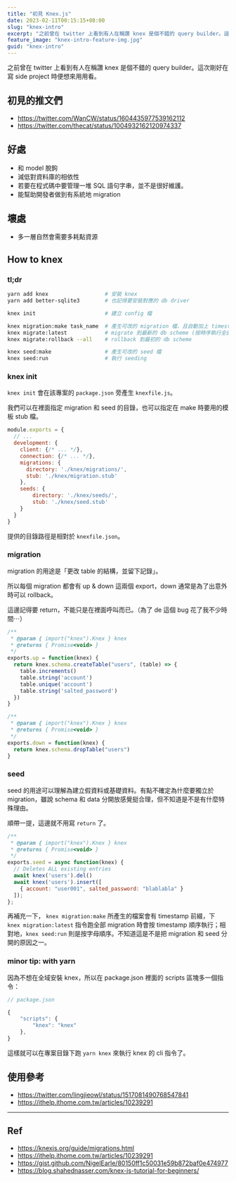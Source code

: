 ```yaml
---
title: "初見 Knex.js"
date: 2023-02-11T00:15:15+08:00
slug: "knex-intro"
excerpt: "之前曾在 twitter 上看到有人在稱讚 knex 是個不錯的 query builder。這次剛好在寫 side project 時便想來用用看。"
feature_image: "knex-intro-feature-img.jpg"
guid: "knex-intro"
---
```


之前曾在 twitter 上看到有人在稱讚 knex 是個不錯的 query builder。這次剛好在寫 side project 時便想來用用看。

## 初見的推文們

- <https://twitter.com/WanCW/status/1604435977539162112>
- <https://twitter.com/thecat/status/1004932162120974337>

## 好處

- 和 model 脫鉤
- 減低對資料庫的相依性
- 若要在程式碼中要管理一堆 SQL 語句字串，並不是很好維護。
- 能幫助開發者做到有系統地 migration

## 壞處

- 多一層自然會需要多耗點資源


## How to knex

### tl;dr

```bash
yarn add knex                  # 安裝 knex
yarn add better-sqlite3        # 也記得要安裝對應的 db driver

knex init                      # 建立 config 檔

knex migration:make task_name  # 產生可改的 migration 檔，且自動加上 timestamp 前綴
knex migrate:latest            # migrate 到最新的 db scheme (按時序執行全部 migration file 的 up function)
knex migrate:rollback --all    # rollback 到最初的 db scheme

knex seed:make                 # 產生可改的 seed 檔
knex seed:run                  # 執行 seeding
```


### knex init

`knex init` 會在該專案的 `package.json` 旁產生 `knexfile.js`。

我們可以在裡面指定 migration 和 seed 的目錄，也可以指定在 make 時要用的模板 stub 檔。

```js
module.exports = {
  // ...
  development: {
    client: {/* ... */},
    connection: {/* ... */},
    migrations: {
      directory: './knex/migrations/',
      stub: './knex/migration.stub'
    },
    seeds: {
        directory: './knex/seeds/',
        stub: './knex/seed.stub'
    }
  }
}
```

提供的目錄路徑是相對於 `knexfile.json`。


### migration

migration 的用途是「更改 table 的結構，並留下記錄」。

所以每個 migration 都會有 up & down 這兩個 export，down 通常是為了出意外時可以 rollback。

這邊記得要 return，不能只是在裡面呼叫而已。（為了 de 這個 bug 花了我不少時間⋯）

```javascript
/**
 * @param { import("knex").Knex } knex
 * @returns { Promise<void> }
 */
exports.up = function(knex) {
  return knex.schema.createTable("users", (table) => {
    table.increments()
    table.string('account')
    table.unique('account')
    table.string('salted_password')
  })
}

/**
 * @param { import("knex").Knex } knex
 * @returns { Promise<void> }
 */
exports.down = function(knex) {
  return knex.schema.dropTable("users")
}
```


### seed

seed 的用途可以理解為建立假資料或基礎資料。有點不確定為什麼要獨立於 migration，雖說 schema 和 data 分開放感覺挺合理，但不知道是不是有什麼特殊理由。

順帶一提，這邊就不用寫 `return` 了。

```javascript
/**
 * @param { import("knex").Knex } knex
 * @returns { Promise<void> }
 */
exports.seed = async function(knex) {
  // Deletes ALL existing entries
  await knex('users').del()
  await knex('users').insert([
    { account: "user001", salted_password: "blablabla" }
  ]);
};
```


再補充一下， `knex migration:make` 所產生的檔案會有 timestamp 前綴，下 `knex migration:latest` 指令跑全部 migration 時會按 timestamp 順序執行；相對地，`knex seed:run` 則是按字母順序。不知道這是不是把 migration 和 seed 分開的原因之一。

### minor tip: with yarn

因為不想在全域安裝 knex，所以在 package.json 裡面的 scripts 區塊多一個指令：

```js
// package.json

{
    "scripts": {
        "knex": "knex"
    },
}
```

這樣就可以在專案目錄下跑 `yarn knex` 來執行 knex 的 cli 指令了。

## 使用參考

- <https://twitter.com/lingjieowl/status/1517081490768547841>
- <https://ithelp.ithome.com.tw/articles/10239291>


---

## Ref

- <https://knexjs.org/guide/migrations.html>
- <https://ithelp.ithome.com.tw/articles/10239291>
- <https://gist.github.com/NigelEarle/80150ff1c50031e59b872baf0e474977>
- <https://blog.shahednasser.com/knex-js-tutorial-for-beginners/>

